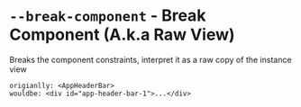 # `--break-component` - Break Component (A.k.a Raw View)

Breaks the component constraints, interpret it as a raw copy of the instance view

```
origianlly: <AppHeaderBar>
wouldbe: <div id="app-header-bar-1">...</div>
```
